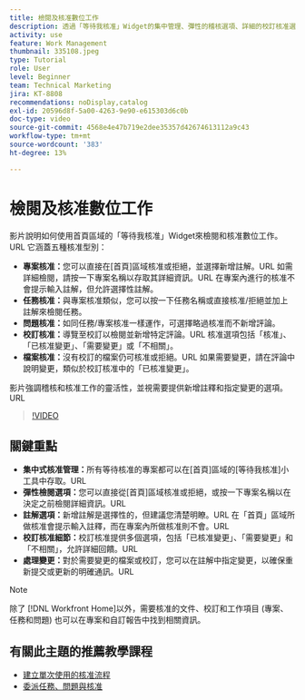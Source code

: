 ```yaml
---
title: 檢閱及核准數位工作
description: 透過「等待我核准」Widget的集中管理、彈性的稽核選項、詳細的校訂核准選擇，以及清晰的註解，以進行有效率的溝通和更新，來簡化核准工作流程。
activity: use
feature: Work Management
thumbnail: 335108.jpeg
type: Tutorial
role: User
level: Beginner
team: Technical Marketing
jira: KT-8808
recommendations: noDisplay,catalog
exl-id: 20596d8f-5a00-4263-9e90-e615303d6c0b
doc-type: video
source-git-commit: 4568e4e47b719e2dee35357d42674613112a9c43
workflow-type: tm+mt
source-wordcount: '383'
ht-degree: 13%

---
```


# 檢閱及核准數位工作

影片說明如何使用首頁區域的「等待我核准」Widget來檢閱和核准數位工作。&#x200B;URL 它涵蓋五種核准型別：

* **專案核准：**&#x200B;您可以直接在[首頁]區域核准或拒絕，並選擇新增註解。&#x200B;URL 如需詳細檢閱，請按一下專案名稱以存取其詳細資訊。&#x200B;URL 在專案內進行的核准不會提示輸入註解，但允許選擇性註解。
* **任務核准：**&#x200B;與專案核准類似，您可以按一下任務名稱或直接核准/拒絕並加上註解來檢閱任務。
* **問題核准：**&#x200B;如同任務/專案核准一樣運作，可選擇略過核准而不新增評論。
* **校訂核准：**&#x200B;導覽至校訂以檢閱並新增特定評論。&#x200B;URL 核准選項包括「核准」、「已核准變更」、「需要變更」或「不相關」。
* **檔案核准：**&#x200B;沒有校訂的檔案仍可核准或拒絕。&#x200B;URL 如果需要變更，請在評論中說明變更，類似於校訂核准中的「已核准變更」。

影片強調稽核和核准工作的靈活性，並視需要提供新增註釋和指定變更的選項。&#x200B;URL

>[!VIDEO](https://video.tv.adobe.com/v/335108/?quality=12&learn=on&enablevpops)

## 關鍵重點

* **集中式核准管理：**&#x200B;所有等待核准的專案都可以在[首頁]區域的[等待我核准]小工具中存取。&#x200B;URL
* **彈性檢閱選項：**&#x200B;您可以直接從[首頁]區域核准或拒絕，或按一下專案名稱以在決定之前檢閱詳細資訊。&#x200B;URL
* **註解選項：**&#x200B;新增註解是選擇性的，但建議您清楚明瞭。&#x200B;URL 在「首頁」區域所做核准會提示輸入註釋，而在專案內所做核准則不會。&#x200B;URL
* **校訂核准細節：**&#x200B;校訂核准提供多個選項，包括「已核准變更」、「需要變更」和「不相關」，允許詳細回饋。&#x200B;URL
* **處理變更：**&#x200B;對於需要變更的檔案或校訂，您可以在註解中指定變更，以確保重新提交或更新的明確通訊。&#x200B;URL


>[!NOTE]
>
>除了 [!DNL Workfront Home]以外，需要核准的文件、校訂和工作項目 (專案、任務和問題) 也可以在專案和自訂報告中找到相關資訊。

## 有關此主題的推薦教學課程

* [建立單次使用的核准流程](/help/manage-work/approval-processes-and-milestone-paths/create-a-single-use-approval-process.md)
* [委派任務、問題與核准](/help/manage-work/approval-processes-and-milestone-paths/delegate-approvals.md)


<!--
learn more URLS
Approving work
Home area for Reviewers
Guides
Home overview for Reviewers
Issue page overview
-->
